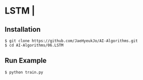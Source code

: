 # LSTM |

## Installation
    $ git clone https://github.com/JaeHyeukJo/AI-Algorithms.git
    $ cd AI-Algorithms/06.LSTM

## Run Example
```
$ python train.py
```
